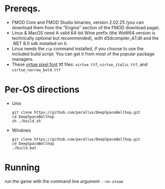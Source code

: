 # Prereqs.
- FMOD Core and FMOD Studio binaries, version 2.02.25 (you can download them from the "Engine" section of the FMOD download page).
- Linux & MacOS need A valid 64-bit Wine prefix (the WoW64 version is technically optional but recommended), with d3dcompiler_47.dll and the .NET 8.0 sdk installed on it.
- Linux needs the `zip` command installed, if you choose to use the included build script. You can get it from most of the popular package managers.
- These [virtue pixel font](https://chevyray.itch.io/pixel-font-virtue) ttf files: `virtue.ttf`, `virtue_italic.ttf`, and `virtue_narrow_bold.ttf`

# Per-OS directions
- Unix
  ```shell
  git clone https://github.com/parallas/DeepSpaceBellhop.git
  cd DeepSpaceBellhop
  sh ./build.sh
  ```
- Windows
  ```batch
  git clone https://github.com/parallas/DeepSpaceBellhop.git
  cd DeepSpaceBellhop
  ./build.bat
  ```

# Running
run the game with the command line argument `--no-steam`
